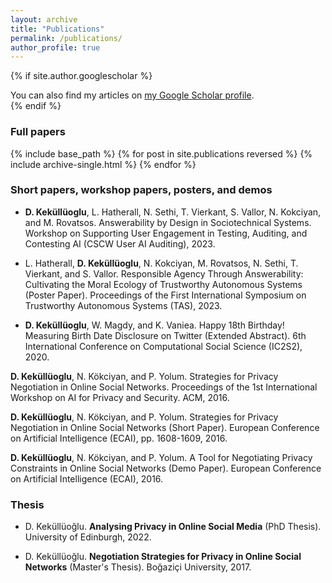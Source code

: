 ```yaml
---
layout: archive
title: "Publications"
permalink: /publications/
author_profile: true
---
```


{% if site.author.googlescholar %}
  <div class="wordwrap">You can also find my articles on <a href="{{site.author.googlescholar}}">my Google Scholar profile</a>.</div>
{% endif %}

 ### Full papers

{% include base_path %}
{% for post in site.publications reversed %}
  {% include archive-single.html %}
{% endfor %}

### Short papers, workshop papers, posters, and demos

* **D. Keküllüoglu**, L. Hatherall, N. Sethi, T. Vierkant, S. Vallor, N. Kokciyan, and M. Rovatsos. Answerability by Design in Sociotechnical Systems. Workshop on Supporting User Engagement in Testing, Auditing, and Contesting AI (CSCW User AI Auditing), 2023.

* L. Hatherall, **D. Keküllüoglu**, N. Kokciyan, M. Rovatsos, N. Sethi, T. Vierkant, and S. Vallor. Responsible Agency Through Answerability: Cultivating the Moral Ecology of Trustworthy Autonomous Systems (Poster Paper). Proceedings of the First International Symposium on Trustworthy Autonomous Systems (TAS), 2023.

* **D. Keküllüoglu**, W. Magdy, and K. Vaniea. Happy 18th Birthday! Measuring Birth Date Disclosure on Twitter (Extended Abstract). 6th International Conference on Computational Social Science (IC2S2), 2020.

**D. Keküllüoglu**, N. Kökciyan, and P. Yolum. Strategies for Privacy Negotiation in Online Social Networks. Proceedings of the 1st International Workshop on AI for Privacy and Security. ACM, 2016.

**D. Keküllüoglu**, N. Kökciyan, and P. Yolum. Strategies for Privacy Negotiation in Online Social Networks (Short Paper). European Conference on Artificial Intelligence (ECAI), pp. 1608-1609, 2016.

**D. Keküllüoglu**, N. Kökciyan, and P. Yolum. A Tool for Negotiating Privacy Constraints in Online Social Networks (Demo Paper). European Conference on Artificial Intelligence (ECAI), 2016.

### Thesis
* D. Keküllüoğlu. **Analysing Privacy in Online Social Media** (PhD Thesis).
University of Edinburgh, 2022.

* D. Keküllüoğlu. **Negotiation Strategies for Privacy in Online Social Networks** (Master's Thesis).
Boğaziçi University, 2017.

